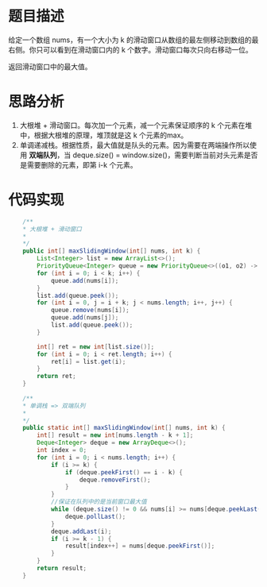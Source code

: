 # 题目描述
给定一个数组 nums，有一个大小为 k 的滑动窗口从数组的最左侧移动到数组的最右侧。你只可以看到在滑动窗口内的 k 个数字。滑动窗口每次只向右移动一位。

返回滑动窗口中的最大值。
# 思路分析
1. 大根堆 + 滑动窗口。每次加一个元素，减一个元素保证顺序的 k 个元素在堆中，根据大根堆的原理，堆顶就是这 k 个元素的max。
2. 单调递减栈。根据性质，最大值就是队头的元素。因为需要在两端操作所以使用 **双端队列**，当 deque.size() = window.size()，需要判断当前对头元素是否是需要删除的元素，即第 i-k 个元素。


# 代码实现
```java
    /**
    * 大根堆 + 滑动窗口
    *
    */
    public int[] maxSlidingWindow(int[] nums, int k) {
        List<Integer> list = new ArrayList<>();
        PriorityQueue<Integer> queue = new PriorityQueue<>((o1, o2) -> o2 - o1);
        for (int i = 0; i < k; i++) {
            queue.add(nums[i]);
        }
        list.add(queue.peek());
        for (int i = 0, j = i + k; j < nums.length; i++, j++) {
            queue.remove(nums[i]);
            queue.add(nums[j]);
            list.add(queue.peek());
        }

        int[] ret = new int[list.size()];
        for (int i = 0; i < ret.length; i++) {
            ret[i] = list.get(i);
        }
        return ret;
    }
    
    /**
    * 单调栈 => 双端队列
    *
    */
    public static int[] maxSlidingWindow(int[] nums, int k) {
        int[] result = new int[nums.length - k + 1];
        Deque<Integer> deque = new ArrayDeque<>();
        int index = 0;
        for (int i = 0; i < nums.length; i++) {
            if (i >= k) {
                if (deque.peekFirst() == i - k) {
                    deque.removeFirst();
                }
            }
            //保证在队列中的是当前窗口最大值
            while (deque.size() != 0 && nums[i] >= nums[deque.peekLast()]) {
                deque.pollLast();
            }
            deque.addLast(i);
            if (i >= k - 1) {
                result[index++] = nums[deque.peekFirst()];
            }
        }
        return result;
    }

```